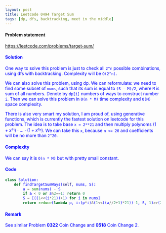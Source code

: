 ```yaml
---
layout: post
title: Leetcode 0494 Target Sum
tags: [dp, dfs, backtracking, meet in the middle]
---
```


#### Problem statement

<a href="https://leetcode.com/problems/target-sum/"> <font color = blue>https://leetcode.com/problems/target-sum/

#### Solution
One way to solve this problem is just to check all `2^n` possible combinations, using dfs with backtracking. Complexity will be `O(2^n)`.

We can also solve this problem, using dp. We can reformulate: we need to find some subset of `nums`, such that its sum is equal to `(S - M)/2`, where `M` is sum of all numbers. Denote by `dp[i]` numbers of ways to construct number `i`. Then we can solve this problem in `O(n * M)` time complexity and `O(M)` space complexity.

There is also very smart my solution, I am proud of, using generative functions, which is currently the fastest solution on leetcode for this problem. The idea is to take base `x = 2**21` and then multiply polynoms $(1 + x^{s_1})\cdot \dots \cdot (1 + x^{s_n})$. We can take this `x`, because `n <= 20` and coefficients will be no more than `2^20`.

#### Complexity
We can say it is `O(n * M)` but with pretty small constant.

#### Code
```python
class Solution:
    def findTargetSumWays(self, nums, S):
        a = sum(nums) - S
        if a < 0 or a%2==1: return 0 
        S = [((1<<(i*21))+1) for i in nums]
        return reduce(lambda p, i:(p*i)&(1<<((a//2+1)*21))-1, S, 1)>>(21*a//2)
```

#### Remark
See similar Problem **0322** Coin Change and **0518** Coin Change 2.

